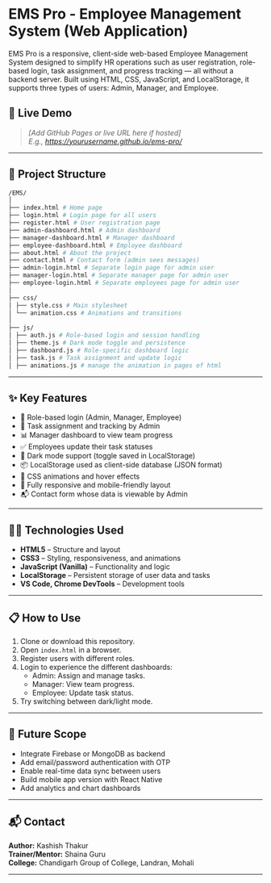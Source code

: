 # EMS Pro - Employee Management System (Web Application)

EMS Pro is a responsive, client-side web-based Employee Management System designed to simplify HR operations such as user registration, role-based login, task assignment, and progress tracking — all without a backend server. Built using HTML, CSS, JavaScript, and LocalStorage, it supports three types of users: Admin, Manager, and Employee.

## 🔗 Live Demo

> _[Add GitHub Pages or live URL here if hosted]_  
> _E.g., https://yourusername.github.io/ems-pro/_

---

## 📂 Project Structure
```bash
/EMS/
│
├── index.html # Home page
├── login.html # Login page for all users
├── register.html # User registration page
├── admin-dashboard.html # Admin dashboard
├── manager-dashboard.html # Manager dashboard
├── employee-dashboard.html # Employee dashboard
├── about.html # About the project
├── contact.html # Contact form (admin sees messages)
├── admin-login.html # Separate login page for admin user
├── manager-login.html # Separate manager page for admin user
├── employee-login.html # Separate employees page for admin user
│
├── css/
│ ├── style.css # Main stylesheet
│ └── animation.css # Animations and transitions
│
├── js/
│ ├── auth.js # Role-based login and session handling
│ ├── theme.js # Dark mode toggle and persistence
│ ├── dashboard.js # Role-specific dashboard logic
│ ├── task.js # Task assignment and update logic
│ ├── animations.js # manage the animation in pages of html
```
---

## ✨ Key Features

- 🔐 Role-based login (Admin, Manager, Employee)
- 🧾 Task assignment and tracking by Admin
- 📊 Manager dashboard to view team progress
- ✅ Employees update their task statuses
- 🌙 Dark mode support (toggle saved in LocalStorage)
- 📦 LocalStorage used as client-side database (JSON format)
- 🎨 CSS animations and hover effects
- 📱 Fully responsive and mobile-friendly layout
- 📬 Contact form whose data is viewable by Admin

---

## 🧑‍💻 Technologies Used

- **HTML5** – Structure and layout
- **CSS3** – Styling, responsiveness, and animations
- **JavaScript (Vanilla)** – Functionality and logic
- **LocalStorage** – Persistent storage of user data and tasks
- **VS Code, Chrome DevTools** – Development tools

---

## 📋 How to Use

1. Clone or download this repository.
2. Open `index.html` in a browser.
3. Register users with different roles.
4. Login to experience the different dashboards:
   - Admin: Assign and manage tasks.
   - Manager: View team progress.
   - Employee: Update task status.
5. Try switching between dark/light mode.

---

## 📌 Future Scope

- Integrate Firebase or MongoDB as backend
- Add email/password authentication with OTP
- Enable real-time data sync between users
- Build mobile app version with React Native
- Add analytics and chart dashboards

---

## 📬 Contact

**Author:** Kashish Thakur  
**Trainer/Mentor:** Shaina Guru  
**College:** Chandigarh Group of College, Landran, Mohali

---

